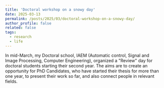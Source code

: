 ```yaml
---
title: 'Doctoral workshop on a snowy day'
date: 2025-03-13
permalink: /posts/2025/03/doctoral-workshop-on-a-snowy-day/
author_profile: false
related: false
tags:
  - research
  - life
---
```

In mid-March, my Doctoral school, IAEM (Automatic control, Signal and Image Processing, Computer Engineering), organized a "Review" day for doctoral students starting their second year. The aims are to create an opportunity for PhD Candidates, who have started their thesis for more than one year, to present their work so far, and also connect people in relevant fields.

